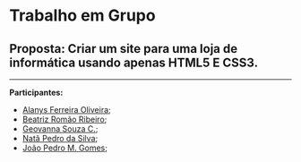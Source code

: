 # Trabalho em Grupo

## Proposta: Criar um site para uma loja de informática usando apenas HTML5 E CSS3.

---

**Participantes:**
- [Alanys Ferreira Oliveira](https://github.com/AlanysF);
- [Beatriz Romão Ribeiro](https://github.com/Biaromao);
- [Geovanna Souza C.](https://github.com/Geovannacordeiro);
- [Natã Pedro da Silva](https://github.com/DevPedro10);
- [João Pedro M. Gomes](https://github.com/JoaoPMGI);